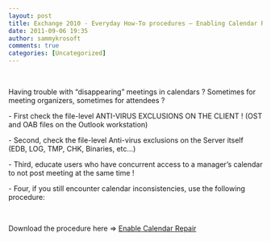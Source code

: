 ```yaml
---
layout: post
title: Exchange 2010 - Everyday How-To procedures – Enabling Calendar Repair Assistant
date: 2011-09-06 19:35
author: sammykrosoft
comments: true
categories: [Uncategorized]
---
```

<p>&#160;</p>  <p>Having trouble with “disappearing” meetings in calendars ? Sometimes for meeting organizers, sometimes for attendees ?</p>  <p>- First check the file-level ANTI-VIRUS EXCLUSIONS ON THE CLIENT ! (OST and OAB files on the Outlook workstation)</p>  <p>- Second, check the file-level Anti-virus exclusions on the Server itself (EDB, LOG, TMP, CHK, Binaries, etc…)</p>  <p>- Third, educate users who have concurrent access to a manager’s calendar to not post meeting at the same time !</p>  <p>- Four, if you still encounter calendar inconsistencies, use the following procedure:</p>  <p>&#160;</p>  <div style="padding-bottom: 0px; margin: 0px; padding-left: 0px; padding-right: 0px; display: inline; float: none; padding-top: 0px" id="scid:fb3a1972-4489-4e52-abe7-25a00bb07fdf:42b68b1f-0f27-4448-9a59-e3a7aee2457f" class="wlWriterEditableSmartContent"><p>Download the procedure here => <a href="https://msdnshared.blob.core.windows.net/media/TNBlogsFS/prod.evol.blogs.technet.com/CommunityServer.Blogs.Components.WeblogFiles/00/00/00/73/61/metablogapi/1346.How-To%20procedure%20-%20Exchange%20Server%202010%20SP1%20-%20Operations%20-%20Enable%20Calendar%20Repair%20Assistant.pptx" original-url="http://blogs.technet.com/cfs-file.ashx/__key/communityserver-blogs-components-weblogfiles/00-00-00-73-61-metablogapi/1346.How_2D00_To-procedure-_2D00_-Exchange-Server-2010-SP1-_2D00_-Operations-_2D00_-Enable-Calendar-Repair-Assistant.pptx" target="_blank">Enable Calendar Repair</a></p></div>
